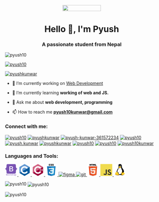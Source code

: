 <center>
<img src="https://user-images.githubusercontent.com/79526604/167676901-4770a712-c592-44aa-a4a5-f2339d3dad82.gif" width=50% height=40%/>
</center>
<h1 align="center">Hello 👋, I'm Pyush</h1>
<h3 align="center">A passionate student from Nepal</h3>

<p align="left"> <img src="https://komarev.com/ghpvc/?username=pyush10&label=Profile%20views&color=0e75b6&style=flat" alt="pyush10" /> </p>

<p align="left"> <a href="https://github.com/ryo-ma/github-profile-trophy"><img src="https://github-profile-trophy.vercel.app/?username=pyush10" alt="pyush10" /></a> </p>

<p align="left"> <a href="https://twitter.com/pyushkunwar" target="blank"><img src="https://img.shields.io/twitter/follow/pyushkunwar?logo=twitter&style=for-the-badge" alt="pyushkunwar" /></a> </p>

- 🔭 I’m currently working on [Web Development](https://github.com/Pyush10/Web.git)

- 🌱 I’m currently learning **working of web and JS.**

- 💬 Ask me about **web development, programming**

- 📫 How to reach me **pyush10kunwar@gmail.com**

<h3 align="left">Connect with me:</h3>
<p align="left">
<a href="https://codepen.io/pyush10" target="blank"><img align="center" src="https://raw.githubusercontent.com/rahuldkjain/github-profile-readme-generator/master/src/images/icons/Social/codepen.svg" alt="pyush10" height="30" width="40" /></a>
<a href="https://twitter.com/pyushkunwar" target="blank"><img align="center" src="https://raw.githubusercontent.com/rahuldkjain/github-profile-readme-generator/master/src/images/icons/Social/twitter.svg" alt="pyushkunwar" height="30" width="40" /></a>
<a href="https://linkedin.com/in/pyush-kunwar-361572234" target="blank"><img align="center" src="https://raw.githubusercontent.com/rahuldkjain/github-profile-readme-generator/master/src/images/icons/Social/linked-in-alt.svg" alt="pyush-kunwar-361572234" height="30" width="40" /></a>
<a href="https://stackoverflow.com/users/pyush10" target="blank"><img align="center" src="https://raw.githubusercontent.com/rahuldkjain/github-profile-readme-generator/master/src/images/icons/Social/stack-overflow.svg" alt="pyush10" height="30" width="40" /></a>
<a href="https://fb.com/pyush.kunwar" target="blank"><img align="center" src="https://raw.githubusercontent.com/rahuldkjain/github-profile-readme-generator/master/src/images/icons/Social/facebook.svg" alt="pyush.kunwar" height="30" width="40" /></a>
<a href="https://instagram.com/pyushkunwar" target="blank"><img align="center" src="https://raw.githubusercontent.com/rahuldkjain/github-profile-readme-generator/master/src/images/icons/Social/instagram.svg" alt="pyushkunwar" height="30" width="40" /></a>
<a href="https://dribbble.com/pyush10" target="blank"><img align="center" src="https://raw.githubusercontent.com/rahuldkjain/github-profile-readme-generator/master/src/images/icons/Social/dribbble.svg" alt="pyush10" height="30" width="40" /></a>
<a href="https://www.codechef.com/users/pyush10" target="blank"><img align="center" src="https://cdn.jsdelivr.net/npm/simple-icons@3.1.0/icons/codechef.svg" alt="pyush10" height="30" width="40" /></a>
<a href="https://auth.geeksforgeeks.org/user/pyush10kunwar" target="blank"><img align="center" src="https://raw.githubusercontent.com/rahuldkjain/github-profile-readme-generator/master/src/images/icons/Social/geeks-for-geeks.svg" alt="pyush10kunwar" height="30" width="40" /></a>
</p>

<h3 align="left">Languages and Tools:</h3>
<p align="left"> <a href="https://getbootstrap.com" target="_blank" rel="noreferrer"> <img src="https://raw.githubusercontent.com/devicons/devicon/master/icons/bootstrap/bootstrap-plain-wordmark.svg" alt="bootstrap" width="40" height="40"/> </a> <a href="https://www.cprogramming.com/" target="_blank" rel="noreferrer"> <img src="https://raw.githubusercontent.com/devicons/devicon/master/icons/c/c-original.svg" alt="c" width="40" height="40"/> </a> <a href="https://www.w3schools.com/cpp/" target="_blank" rel="noreferrer"> <img src="https://raw.githubusercontent.com/devicons/devicon/master/icons/cplusplus/cplusplus-original.svg" alt="cplusplus" width="40" height="40"/> </a> <a href="https://www.w3schools.com/css/" target="_blank" rel="noreferrer"> <img src="https://raw.githubusercontent.com/devicons/devicon/master/icons/css3/css3-original-wordmark.svg" alt="css3" width="40" height="40"/> </a> <a href="https://www.figma.com/" target="_blank" rel="noreferrer"> <img src="https://www.vectorlogo.zone/logos/figma/figma-icon.svg" alt="figma" width="40" height="40"/> </a> <a href="https://git-scm.com/" target="_blank" rel="noreferrer"> <img src="https://www.vectorlogo.zone/logos/git-scm/git-scm-icon.svg" alt="git" width="40" height="40"/> </a> <a href="https://www.w3.org/html/" target="_blank" rel="noreferrer"> <img src="https://raw.githubusercontent.com/devicons/devicon/master/icons/html5/html5-original-wordmark.svg" alt="html5" width="40" height="40"/> </a> <a href="https://developer.mozilla.org/en-US/docs/Web/JavaScript" target="_blank" rel="noreferrer"> <img src="https://raw.githubusercontent.com/devicons/devicon/master/icons/javascript/javascript-original.svg" alt="javascript" width="40" height="40"/> </a> <a href="https://www.linux.org/" target="_blank" rel="noreferrer"> <img src="https://raw.githubusercontent.com/devicons/devicon/master/icons/linux/linux-original.svg" alt="linux" width="40" height="40"/> </a> </p>

<p><img align="left" src="https://github-readme-stats.vercel.app/api/top-langs?username=pyush10&show_icons=true&locale=en&layout=compact" alt="pyush10" /></p>

<p>&nbsp;<img align="center" src="https://github-readme-stats.vercel.app/api?username=pyush10&show_icons=true&locale=en" alt="pyush10" /></p>

<p><img align="center" src="https://github-readme-streak-stats.herokuapp.com/?user=pyush10&" alt="pyush10" /></p>
